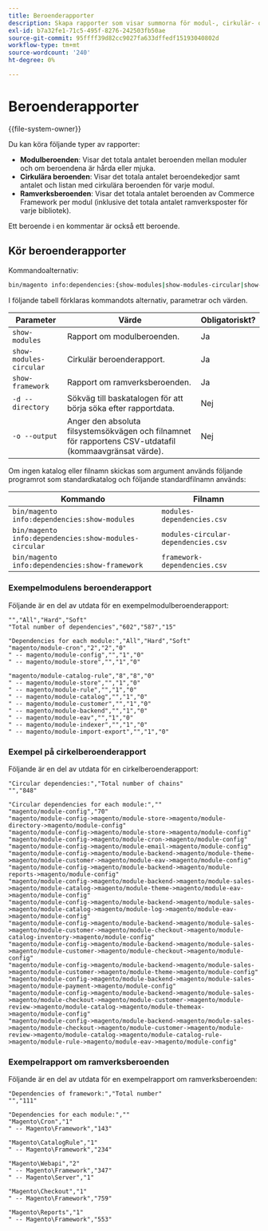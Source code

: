 ```yaml
---
title: Beroenderapporter
description: Skapa rapporter som visar summorna för modul-, cirkulär- och ramverksberoenden.
exl-id: b7a32fe1-71c5-495f-8276-242503fb50ae
source-git-commit: 95ffff39d82cc9027fa633dffedf15193040802d
workflow-type: tm+mt
source-wordcount: '240'
ht-degree: 0%

---
```


# Beroenderapporter

{{file-system-owner}}

Du kan köra följande typer av rapporter:

- **Modulberoenden**: Visar det totala antalet beroenden mellan moduler och om beroendena är hårda eller mjuka.
- **Cirkulära beroenden**: Visar det totala antalet beroendekedjor samt antalet och listan med cirkulära beroenden för varje modul.
- **Ramverksberoenden**: Visar det totala antalet beroenden av Commerce Framework per modul (inklusive det totala antalet ramverksposter för varje bibliotek).

Ett beroende i en kommentar är också ett beroende.

## Kör beroenderapporter

Kommandoalternativ:

```bash
bin/magento info:dependencies:{show-modules|show-modules-circular|show-framework} [-d|--directory="<path>"] [-o|--output="<path and filename"]
```

I följande tabell förklaras kommandots alternativ, parametrar och värden.

| Parameter | Värde | Obligatoriskt? |
| ----------------------- | -------------------------------------------------------------------------------------------------------------------- | --------- |
| `show-modules` | Rapport om modulberoenden. | Ja |
| `show-modules-circular` | Cirkulär beroenderapport. | Ja |
| `show-framework` | Rapport om ramverksberoenden. | Ja |
| `-d --directory` | Sökväg till baskatalogen för att börja söka efter rapportdata. | Nej |
| `-o --output` | Anger den absoluta filsystemsökvägen och filnamnet för rapportens CSV-utdatafil (kommaavgränsat värde). | Nej |

Om ingen katalog eller filnamn skickas som argument används följande programrot som standardkatalog och följande standardfilnamn används:

| Kommando | Filnamn |
| ----------------------------------------------------- | ----------------------------------- |
| `bin/magento info:dependencies:show-modules` | `modules-dependencies.csv` |
| `bin/magento info:dependencies:show-modules-circular` | `modules-circular-dependencies.csv` |
| `bin/magento info:dependencies:show-framework` | `framework-dependencies.csv` |

### Exempelmodulens beroenderapport

Följande är en del av utdata för en exempelmodulberoenderapport:

```terminal
"","All","Hard","Soft"
"Total number of dependencies","602","587","15"

"Dependencies for each module:","All","Hard","Soft"
"magento/module-cron","2","2","0"
" -- magento/module-config","","1","0"
" -- magento/module-store","","1","0"

"magento/module-catalog-rule","8","8","0"
" -- magento/module-store","","1","0"
" -- magento/module-rule","","1","0"
" -- magento/module-catalog","","1","0"
" -- magento/module-customer","","1","0"
" -- magento/module-backend","","1","0"
" -- magento/module-eav","","1","0"
" -- magento/module-indexer","","1","0"
" -- magento/module-import-export","","1","0"
```

### Exempel på cirkelberoenderapport

Följande är en del av utdata för en cirkelberoenderapport:

```terminal
"Circular dependencies:","Total number of chains"
"","848"

"Circular dependencies for each module:",""
"magento/module-config","70"
"magento/module-config->magento/module-store->magento/module-directory->magento/module-config"
"magento/module-config->magento/module-store->magento/module-config"
"magento/module-config->magento/module-cron->magento/module-config"
"magento/module-config->magento/module-email->magento/module-config"
"magento/module-config->magento/module-backend->magento/module-theme->magento/module-customer->magento/module-eav->magento/module-config"
"magento/module-config->magento/module-backend->magento/module-reports->magento/module-config"
"magento/module-config->magento/module-backend->magento/module-sales->magento/module-catalog->magento/module-theme->magento/module-eav->magento/module-config"
"magento/module-config->magento/module-backend->magento/module-sales->magento/module-catalog->magento/module-log->magento/module-eav->magento/module-config"
"magento/module-config->magento/module-backend->magento/module-sales->magento/module-customer->magento/module-checkout->magento/module-catalog-inventory->magento/module-config"
"magento/module-config->magento/module-backend->magento/module-sales->magento/module-customer->magento/module-checkout->magento/module-config"
"magento/module-config->magento/module-backend->magento/module-sales->magento/module-customer->magento/module-theme->magento/module-config"
"magento/module-config->magento/module-backend->magento/module-sales->magento/module-payment->magento/module-config"
"magento/module-config->magento/module-backend->magento/module-sales->magento/module-checkout->magento/module-customer->magento/module-review->magento/module-catalog->magento/module-themeax->magento/module-config"
"magento/module-config->magento/module-backend->magento/module-sales->magento/module-checkout->magento/module-customer->magento/module-review->magento/module-catalog->magento/module-catalog-rule->magento/module-rule->magento/module-eav->magento/module-config"
```

### Exempelrapport om ramverksberoenden

Följande är en del av utdata för en exempelrapport om ramverksberoenden:

```terminal
"Dependencies of framework:","Total number"
"","111"

"Dependencies for each module:",""
"Magento\Cron","1"
" -- Magento\Framework","143"

"Magento\CatalogRule","1"
" -- Magento\Framework","234"

"Magento\Webapi","2"
" -- Magento\Framework","347"
" -- Magento\Server","1"

"Magento\Checkout","1"
" -- Magento\Framework","759"

"Magento\Reports","1"
" -- Magento\Framework","553"
```
